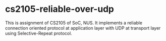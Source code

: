 cs2105-reliable-over-udp
========================
This is assignment of CS2105 of SoC, NUS.
It implements a reliable connection oriented protocol at application layer with UDP at transport layer using Selective-Repeat protocol.